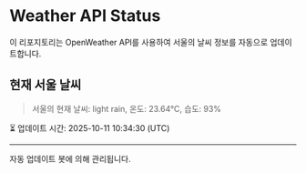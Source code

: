 
# Weather API Status

이 리포지토리는 OpenWeather API를 사용하여 서울의 날씨 정보를 자동으로 업데이트합니다.

## 현재 서울 날씨
> 서울의 현재 날씨: light rain, 온도: 23.64°C, 습도: 93%

⏳ 업데이트 시간: 2025-10-11 10:34:30 (UTC)

---
자동 업데이트 봇에 의해 관리됩니다.
